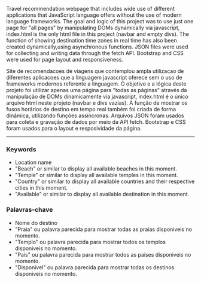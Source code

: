 Travel recommendation webpage that includes wide use of 
different applications that JavaScript language 
offers without the use of modern language frameworks. 
The goal and logic of this project was to use just 
one page for "all pages" by manipulating DOMs dynamically via javascript, 
index.html is the only html file in this project (navbar and empty divs). 
The function of showing destination time zones in real time 
has also been created dynamically,using asynchronous functions. 
JSON files were used for collecting and writing data through the fetch API. 
Bootstrap and CSS were used for page layout and responsiveness.



Site de recomendacoes de viagens que contemplou ampla utilizacao de diferentes aplicacoes 
que a linguagem javascript oferece sem o uso de frameworks modernos referente a linguagem. 
O objetivo e a lógica deste projeto foi utilizar apenas uma página para "todas as páginas"
através da manipulação de DOMs dinamicamente via javascript, 
index.html é o único arquivo html neste projeto (navbar e divs vazias). 
A função de mostrar os fusos horários de destino em tempo real 
também foi criada de forma dinâmica,
utilizando funções assíncronas. 
Arquivos JSON foram usados ​​para coleta e gravação de dados por meio da API fetch. 
Bootstrap e CSS foram usados ​​para o layout e resposividade da página.


<hr>
<h3>Keywords </h3>
<ul>
<li>Location name</li>
<li>"Beach" or similar to display all available beaches in this moment.</li>
<li>"Temple" or similar to display all available temples in this moment.</li>
<li>"Country" or similar to display all available countries and their respective cities in this moment.</li>
<li>"Available" or similar to display all available destination in this moment.</li>
</ul>

<h3>Palavras-chave</h3>
<ul> 
<li>Nome do destino
<li>"Praia" ou palavra parecida para mostrar todas as praias disponiveis no momento.</li>
<li>"Templo" ou palavra parecida para mostrar todos os templos disponiveis no momento.</li>
<li>"Pais" ou palavra parecida para mostrar todos as paises disponiveis no momento.</li>
<li>"Disponivel" ou palavra parecida para mostrar todas os destinos disponiveis no momento.</li>
</ul>



